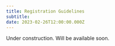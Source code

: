 ```yaml
---
title: Registration Guidelines
subtitle: 
date: 2023-02-26T12:00:00.000Z
---
```

Under construction. Will be available soon.

